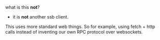 what is this **not**?

* it is **not** another ssb client.

This uses more standard web things. So for example, using fetch + http calls
instead of inventing our own RPC protocol over websockets.

